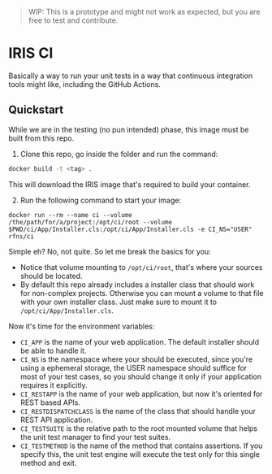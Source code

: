 > WIP: This is a prototype and might not work as expected, but you are free to test and contribute.

# IRIS CI

Basically a way to run your unit tests in a way that continuous integration tools might like, including the GitHub Actions.

## Quickstart

While we are in the testing (no pun intended) phase, this image must be built from this repo.

1. Clone this repo, go inside the folder and run the command:

```sh
docker build -t <tag> .
```

This will download the IRIS image that's required to build your container.

2. Run the following command to start your image:

```
docker run --rm --name ci --volume /the/path/for/a/project:/opt/ci/root --volume $PWD/ci/App/Installer.cls:/opt/ci/App/Installer.cls -e CI_NS="USER" rfns/ci
```

Simple eh? No, not quite. So let me break the basics for you:

* Notice that volume mounting to `/opt/ci/root`, that's where your sources should be located.
* By default this repo already includes a installer class that should work for non-complex projects. Otherwise you can mount a volume to that file with your own installer class. Just make sure to mount it to `/opt/ci/App/Installer.cls`.

Now it's time for the environment variables:

* `CI_APP` is the name of your web application. The default installer should be able to handle it.
* `CI_NS` is the namespace where your should be executed, since you're using a ephemeral storage, the USER namespace should suffice for most of your test cases, so you should change it only if your application requires it explicitly.
* `CI_RESTAPP` is the name of your web application, but now it's oriented for REST based APIs.
* `CI_RESTDISPATCHCLASS` is the name of the class that should handle your REST API application.
* `CI_TESTSUITE` is the relative path to the root mounted volume that helps the unit test manager to find your test suites.
* `CI_TESTMETHOD` is the name of the method that contains assertions. If you specify this, the unit test engine will execute the test only for this single method and exit.


